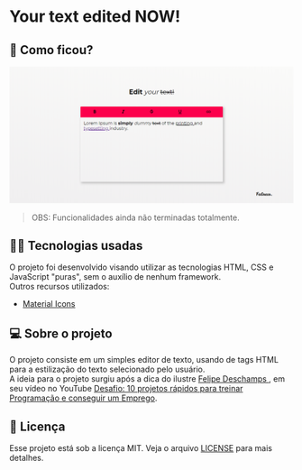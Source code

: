 # Your text edited NOW!

## :eyes: Como ficou?

<img src="./projectImages/main-screen.png" width="1300">

> OBS: Funcionalidades ainda não terminadas totalmente.<br/>

## :man_technologist: Tecnologias usadas

O projeto foi desenvolvido visando utilizar as tecnologias HTML, CSS e JavaScript "puras", sem o auxílio de nenhum framework. <br/>
Outros recursos utilizados:
- [Material Icons](https://material.io/resources/icons/)

## :computer: Sobre o projeto

O projeto consiste em um simples editor de texto, usando de tags HTML para a estilização do texto selecionado pelo usuário. <br/>
A ideia para o projeto surgiu após a dica do ilustre [Felipe Deschamps ](https://github.com/filipedeschamps), em seu vídeo no YouTube [Desafio: 10 projetos rápidos para treinar Programação e conseguir um Emprego](https://www.youtube.com/watch?v=fYR9L2ZmodM).

## :memo: Licença

Esse projeto está sob a licença MIT. Veja o arquivo [LICENSE](LICENSE.md) para mais detalhes.

